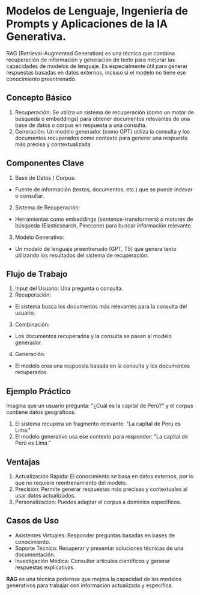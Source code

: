 # **Modelos de Lenguaje, Ingeniería de Prompts y Aplicaciones de la IA Generativa.**

RAG (Retrieval-Augmented Generation) es una técnica que combina recuperación de información y generación de texto para mejorar las capacidades de modelos de lenguaje. Es especialmente útil para generar respuestas basadas en datos externos, incluso si el modelo no tiene ese conocimiento preentrenado.

## **Concepto Básico**
1. Recuperación: Se utiliza un sistema de recuperación (como un motor de búsqueda o embeddings) para obtener documentos relevantes de una base de datos o corpus en respuesta a una consulta.
2. Generación: Un modelo generador (como GPT) utiliza la consulta y los documentos recuperados como contexto para generar una respuesta más precisa y contextualizada.

## **Componentes Clave**
1. Base de Datos / Corpus:
* Fuente de información (textos, documentos, etc.) que se puede indexar o consultar.
2. Sistema de Recuperación:
* Herramientas como embeddings (sentence-transformers) o motores de búsqueda (Elasticsearch, Pinecone) para buscar información relevante.
3. Modelo Generativo:
* Un modelo de lenguaje preentrenado (GPT, T5) que genera texto utilizando los resultados del sistema de recuperación.

## **Flujo de Trabajo**
1. Input del Usuario: Una pregunta o consulta.
2. Recuperación:
* El sistema busca los documentos más relevantes para la consulta del usuario.
3. Combinación:
* Los documentos recuperados y la consulta se pasan al modelo generador.
4. Generación:
* El modelo crea una respuesta basada en la consulta y los documentos recuperados.

## **Ejemplo Práctico**
Imagina que un usuario pregunta: "¿Cuál es la capital de Perú?" y el corpus contiene datos geográficos.

1. El sistema recupera un fragmento relevante: "La capital de Perú es Lima."
2. El modelo generativo usa ese contexto para responder: "La capital de Perú es Lima."

## **Ventajas**
1. Actualización Rápida: El conocimiento se basa en datos externos, por lo que no requiere reentrenamiento del modelo.
2. Precisión: Permite generar respuestas más precisas y contextuales al usar datos actualizados.
3. Personalización: Puedes adaptar el corpus a dominios específicos.

## **Casos de Uso**
* Asistentes Virtuales: Responder preguntas basadas en bases de conocimiento.
* Soporte Técnico: Recuperar y presentar soluciones técnicas de una documentación.
* Investigación Médica: Consultar artículos científicos y generar respuestas explicativas.

**RAG** es una técnica poderosa que mejora la capacidad de los modelos generativos para trabajar con información actualizada y específica.
